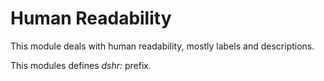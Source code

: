# Human Readability
This module deals with human readability, mostly labels and descriptions.

This modules defines _dshr:_ prefix.
